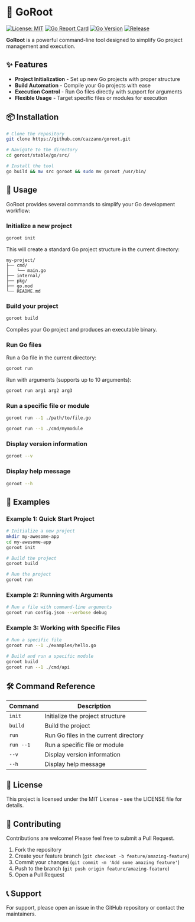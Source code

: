 # 🌲 GoRoot

[![License: MIT](https://img.shields.io/badge/License-MIT-yellow.svg)](https://opensource.org/licenses/MIT)
[![Go Report Card](https://goreportcard.com/badge/github.com/yourusername/goroot)](https://goreportcard.com/report/github.com/cazzano/goroot)
[![Go Version](https://img.shields.io/github/go-mod/go-version/yourusername/goroot)](https://github.com/cazzano/goroot)
[![Release](https://img.shields.io/github/v1.0.0/yourusername/goroot)](https://github.com/cazzano/goroot/releases)

**GoRoot** is a powerful command-line tool designed to simplify Go project management and execution.

## ✨ Features

- **Project Initialization** - Set up new Go projects with proper structure
- **Build Automation** - Compile your Go projects with ease
- **Execution Control** - Run Go files directly with support for arguments
- **Flexible Usage** - Target specific files or modules for execution

## 📦 Installation

```bash
# Clone the repository
git clone https://github.com/cazzano/goroot.git

# Navigate to the directory
cd goroot/stable/go/src/

# Install the tool
go build && mv src goroot && sudo mv goroot /usr/bin/
```

## 🚀 Usage

GoRoot provides several commands to simplify your Go development workflow:

### Initialize a new project

```bash
goroot init
```

This will create a standard Go project structure in the current directory:

```
my-project/
├── cmd/
│   └── main.go
├── internal/
├── pkg/
├── go.mod
└── README.md
```

### Build your project

```bash
goroot build
```

Compiles your Go project and produces an executable binary.

### Run Go files

Run a Go file in the current directory:

```bash
goroot run
```

Run with arguments (supports up to 10 arguments):

```bash
goroot run arg1 arg2 arg3
```

### Run a specific file or module

```bash
goroot run --1 ./path/to/file.go
```

```bash
goroot run --1 ./cmd/mymodule
```

### Display version information

```bash
goroot --v
```

### Display help message

```bash
goroot --h
```

## 📝 Examples

### Example 1: Quick Start Project

```bash
# Initialize a new project
mkdir my-awesome-app
cd my-awesome-app
goroot init

# Build the project
goroot build

# Run the project
goroot run
```

### Example 2: Running with Arguments

```bash
# Run a file with command-line arguments
goroot run config.json --verbose debug
```

### Example 3: Working with Specific Files

```bash
# Run a specific file
goroot run --1 ./examples/hello.go

# Build and run a specific module
goroot build
goroot run --1 ./cmd/api
```

## 🛠️ Command Reference

| Command | Description |
|---------|-------------|
| `init` | Initialize the project structure |
| `build` | Build the project |
| `run` | Run Go files in the current directory |
| `run --1` | Run a specific file or module |
| `--v` | Display version information |
| `--h` | Display help message |

## 📄 License

This project is licensed under the MIT License - see the LICENSE file for details.

## 🤝 Contributing

Contributions are welcome! Please feel free to submit a Pull Request.

1. Fork the repository
2. Create your feature branch (`git checkout -b feature/amazing-feature`)
3. Commit your changes (`git commit -m 'Add some amazing feature'`)
4. Push to the branch (`git push origin feature/amazing-feature`)
5. Open a Pull Request

## 📞 Support

For support, please open an issue in the GitHub repository or contact the maintainers.
